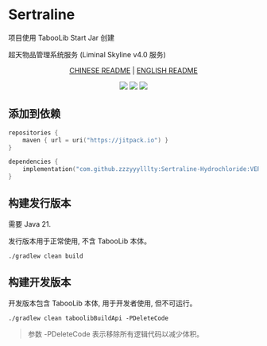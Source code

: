 # Sertraline

项目使用 TabooLib Start Jar 创建

超天物品管理系统服务 (Liminal Skyline v4.0 服务)

<div align="center">

[CHINESE README](README-ZH.md) | [ENGLISH README](README-EN.md)

![](https://img.shields.io/github/last-commit/zzzyyylllty/Sertraline-Hydrochloride?logo=artstation&style=for-the-badge)  ![](https://img.shields.io/github/issues/zzzyyylllty/Sertraline-Hydrochloride?style=for-the-badge&logo=slashdot)  ![](https://img.shields.io/github/release/zzzyyylllty/Sertraline-Hydrochloride?style=for-the-badge&color=CC66FF&logo=ionic)

</div>


## 添加到依赖

```kotlin
repositories {
    maven { url = uri("https://jitpack.io") }
}

dependencies {
    implementation("com.github.zzzyyylllty:Sertraline-Hydrochloride:VERSION")
}
```

## 构建发行版本

需要 Java 21.

发行版本用于正常使用, 不含 TabooLib 本体。

```
./gradlew clean build
```

## 构建开发版本

开发版本包含 TabooLib 本体, 用于开发者使用, 但不可运行。

```
./gradlew clean taboolibBuildApi -PDeleteCode
```

> 参数 -PDeleteCode 表示移除所有逻辑代码以减少体积。

